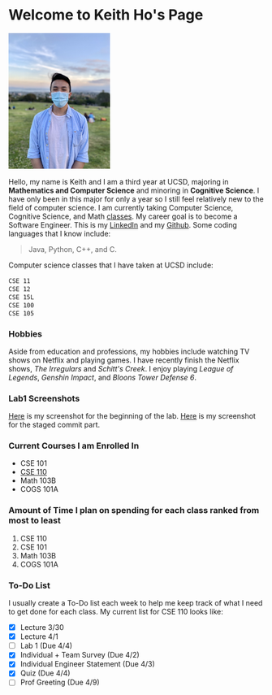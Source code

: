 # Welcome to Keith Ho's Page

<img src="./Keith_Ho.jpg" width="200">

Hello, my name is Keith and I am a third year at UCSD, majoring in **Mathematics and Computer Science** and minoring in **Cognitive Science**. I have only been in this major for only a year so I still feel relatively new to the field of computer science. I am currently taking Computer Science, Cognitive Science, and Math [classes](#current-courses-i-am-enrolled-in). My career goal is to become a Software Engineer. This is my [LinkedIn](https://www.linkedin.com/in/keith-h-263215115/) and my [Github](https://github.com/KeithDHo). Some coding languages that I know include:
> Java, Python, C++, and C.

Computer science classes that I have taken at UCSD include:
```
CSE 11
CSE 12
CSE 15L
CSE 100
CSE 105
```

### Hobbies
Aside from education and professions, my hobbies include watching TV shows on Netflix and playing games. I have recently finish the Netflix shows, *The Irregulars* and *Schitt's Creek*. I enjoy playing *League of Legends*, *Genshin Impact*, and *Bloons Tower Defense 6*.

### Lab1 Screenshots
[Here](./Screenshots/Lab1%20Part%202.1,%202.2%20.png) is my screenshot for the beginning of the lab. [Here](./Screenshots/Lab1%20gitignore.png) is my screenshot for the staged commit part.

### Current Courses I am Enrolled In
- CSE 101
- [CSE 110](#to-do-list)
- Math 103B
- COGS 101A

### Amount of Time I plan on spending for each class ranked from most to least
1. CSE 110
2. CSE 101
3. Math 103B
4. COGS 101A

### To-Do List
I usually create a To-Do list each week to help me keep track of what I need to get done for each class. My current list for CSE 110 looks like:
- [x] Lecture 3/30
- [x] Lecture 4/1
- [ ] Lab 1 (Due 4/4)
- [x] Individual + Team Survey (Due 4/2)
- [x] Individual Engineer Statement (Due 4/3)
- [x] Quiz (Due 4/4)
- [ ] Prof Greeting (Due 4/9)